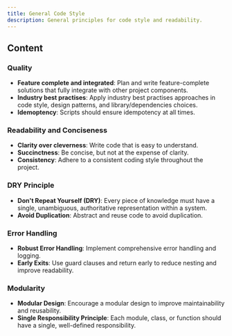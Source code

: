 ```yaml
---
title: General Code Style
description: General principles for code style and readability.
---
```


## Content

### Quality
- **Feature complete and integrated**: Plan and write feature-complete solutions that fully integrate with other project components.
- **Industry best practises**: Apply industry best practises approaches in code style, design patterns, and library/dependencies choices.
- **Idemoptency**: Scripts should ensure idempotency at all times.

### Readability and Conciseness

- **Clarity over cleverness**: Write code that is easy to understand.
- **Succinctness**: Be concise, but not at the expense of clarity.
- **Consistency**: Adhere to a consistent coding style throughout the project.

### DRY Principle

- **Don't Repeat Yourself (DRY)**: Every piece of knowledge must have a single, unambiguous, authoritative representation within a system.
- **Avoid Duplication**: Abstract and reuse code to avoid duplication.

### Error Handling

- **Robust Error Handling**: Implement comprehensive error handling and logging.
- **Early Exits**: Use guard clauses and return early to reduce nesting and improve readability.

### Modularity

- **Modular Design**: Encourage a modular design to improve maintainability and reusability.
- **Single Responsibility Principle**: Each module, class, or function should have a single, well-defined responsibility.
